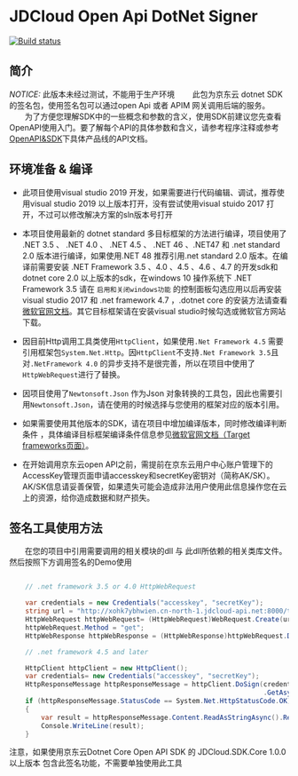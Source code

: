 # JDCloud Open Api DotNet Signer

[![Build status](https://ci.appveyor.com/api/projects/status/sy68ga8pvt9vi4vs/branch/master?svg=true)](https://ci.appveyor.com/project/lishjun01/jdcloud-sdk-net-signer/branch/master)

## 简介
<em>NOTICE:</em> 此版本未经过测试，不能用于生产环境
&emsp;&emsp;此包为京东云 dotnet SDK 的签名包，使用签名包可以通过open Api 或者 APIM 网关调用后端的服务。  
&emsp;&emsp;为了方便您理解SDK中的一些概念和参数的含义，使用SDK前建议您先查看OpenAPI使用入门。要了解每个API的具体参数和含义，请参考程序注释或参考[OpenAPI&SDK](https://www.jdcloud.com/help/faq?act=3)下具体产品线的API文档。

## 环境准备 & 编译

* 此项目使用visual studio 2019 开发，如果需要进行代码编辑、调试，推荐使用visual studio 2019 以上版本打开，没有尝试使用visual stuido 2017 打开，不过可以修改解决方案的sln版本号打开

* 本项目使用最新的 dotnet standard 多目标框架的方法进行编译，项目使用了 .NET 3.5 、 .NET 4.0 、 .NET 4.5  、 .NET 46 、.NET47 和 .net standard 2.0 版本进行编译，如果使用.NET 48 推荐引用.net standard 2.0 版本。在编译前需要安装 .NET Framework 3.5 、4.0 、4.5 、4.6 、4.7 的开发sdk和dotnet core 2.0 以上版本的sdk，在windows 10 操作系统下 .NET Framework 3.5 请在 `启用和关闭windows功能` 的控制面板勾选应用以后再安装visual studio 2017 和 .net framework 4.7 ，.dotnet core 的安装方法请查看[微软官网文档](https://www.microsoft.com/net/learn/get-started/windows)。其它目标框架请在安装visual studio时候勾选或微软官方网站下载。

* 因目前Http调用工具类使用`HttpClient`，如果使用`.Net Framework 4.5` 需要引用框架包`System.Net.Http`。因`HttpClient`不支持`.Net Framework 3.5`且对`.NetFramework 4.0` 的异步支持不是很完善，所以在项目中使用了`HttpWebRequest`进行了替换。

* 因项目使用了`Newtonsoft.Json` 作为Json 对象转换的工具包，因此也需要引用`Newtonsoft.Json`，请在使用的时候选择与您使用的框架对应的版本引用。

* 如果需要使用其他版本的SDK，请在项目中增加编译版本，同时修改编译判断条件 ，具体编译目标框架编译条件信息参见[微软官网文档（Target frameworks页面）](https://docs.microsoft.com/en-us/dotnet/standard/frameworks)。

* 在开始调用京东云open API之前，需提前在京东云用户中心账户管理下的AccessKey管理页面申请accesskey和secretKey密钥对（简称AK/SK）。AK/SK信息请妥善保管，如果遗失可能会造成非法用户使用此信息操作您在云上的资源，给你造成数据和财产损失。

## 签名工具使用方法

&emsp;&emsp;在您的项目中引用需要调用的相关模块的dll 与 此dll所依赖的相关类库文件。然后按照下方调用签名的Demo使用  

```csharp

    // .net framework 3.5 or 4.0 HttpWebRequest

    var credentials = new Credentials("accesskey", "secretKey");
    string url = "http://xohk7ybhwien.cn-north-1.jdcloud-api.net:8000/todo/api/v1/tasks/getAllOrUniqueTask";
    HttpWebRequest httpWebRequest= (HttpWebRequest)WebRequest.Create(url);
    httpWebRequest.Method = "get";
    HttpWebResponse httpWebResponse = (HttpWebResponse)httpWebRequest.DoSign(credentials,"xohk7ybhwien").GetResponse();

    // .net framework 4.5 and later

    HttpClient httpClient = new HttpClient();
    var credentials= new Credentials("accesskey", "secretKey");
    HttpResponseMessage httpResponseMessage = httpClient.DoSign(credentials, "xohk7ybhwien")
                                                                .GetAsync("http://xohk7ybhwien.cn-north-1.jdcloud-api.net:8000/todo/api/v1/tasks/getAllOrUniqueTask").Result;
    if (httpResponseMessage.StatusCode == System.Net.HttpStatusCode.OK)
    {
        var result = httpResponseMessage.Content.ReadAsStringAsync().Result;
        Console.WriteLine(result);
    }

```

注意，如果使用京东云Dotnet Core Open API SDK 的 JDCloud.SDK.Core 1.0.0 以上版本 包含此签名功能，不需要单独使用此工具
